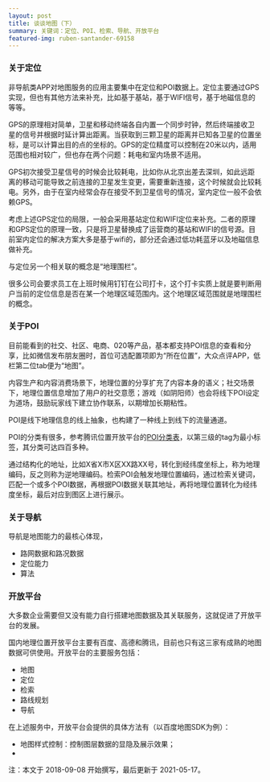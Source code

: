 ```yaml
---
layout: post
title: 谈谈地图（下）
summary: 关键词：定位、POI、检索、导航、开放平台
featured-img: ruben-santander-69158
---
```

### 关于定位

非导航类APP对地图服务的应用主要集中在定位和POI数据上。定位主要通过GPS实现，但也有其他方法来补充，比如基于基站，基于WIFI信号，基于地磁信息的等等。

GPS的原理相对简单，卫星和移动终端各自内置一个同步时钟，然后终端接收卫星的信号并根据时延计算出距离。当获取到三颗卫星的距离并已知各卫星的位置坐标，是可以计算出目的点的坐标的。GPS的定位精度可以控制在20米以内，适用范围也相对较广，但也存在两个问题：耗电和室内场景不适用。

GPS初次接受卫星信号的时候会比较耗电，比如你从北京出差去深圳，如此远距离的移动可能导致之前连接的卫星发生变更，需要重新连接，这个时候就会比较耗电。另外，由于在室内经常会存在接受不到卫星信号的情况，室内定位一般不会依赖GPS。

考虑上述GPS定位的局限，一般会采用基站定位和WIFI定位来补充。二者的原理和GPS定位的原理一致，只是将卫星替换成了运营商的基站和WIFI的信号源。目前室内定位的解决方案大多是基于wifi的，部分还会通过低功耗蓝牙以及地磁信息做补充。

与定位另一个相关联的概念是“地理围栏”。

很多公司会要求员工在上班时候用钉钉在公司打卡，这个打卡实质上就是要判断用户当前的定位信息是否在某一个地理区域范围内。这个地理区域范围就是地理围栏的概念。


### 关于POI

目前能看到的社交、社区、电商、020等产品，基本都支持POI信息的查看和分享，比如微信发布朋友圈时，首位可选配置项即为“所在位置”，大众点评APP，低栏第二位tab便为“地图”。

内容生产和内容消费场景下，地理位置的分享扩充了内容本身的语义；社交场景下，地理位置信息增加了用户的社交意愿；游戏（如阴阳师）也会将线下POI设定为道场，鼓励玩家线下建立协作联系，以期增加长期粘性。

POI是线下地理信息的线上抽象，也构建了一种线上到线下的流量通道。

POI的分类有很多，参考腾讯位置开放平台的[POI分类表](https://lbs.qq.com/service/webService/webServiceGuide/webServiceAppendix)，以第三级的tag为最小标签，其分类可达四百多种。

通过结构化的地址，比如X省X市X区XX路XX号，转化到经纬度坐标上，称为地理编码，反之则称为逆地理编码。检索POI会触发地理位置编码，通过检索关键词，匹配一个或多个POI数据，再根据POI数据关联其地址，再将地理位置转化为经纬度坐标，最后对应到图区上进行展示。




### 关于导航

导航是地图能力的最核心体现，
* 路网数据和路况数据
* 定位能力
* 算法

### 开放平台

大多数企业需要但又没有能力自行搭建地图数据及其关联服务，这就促进了开放平台的发展。

国内地理位置开放平台主要有百度、高德和腾讯，目前也只有这三家有成熟的地图数据可供使用。开放平台的主要服务包括：
* 地图
* 定位
* 检索
* 路线规划
* 导航

在上述服务中，开放平台会提供的具体方法有（以百度地图SDK为例）：
* 地图样式控制：控制图层数据的显隐及展示效果；
* 




注：本文于 2018-09-08 开始撰写，最后更新于 2021-05-17。
